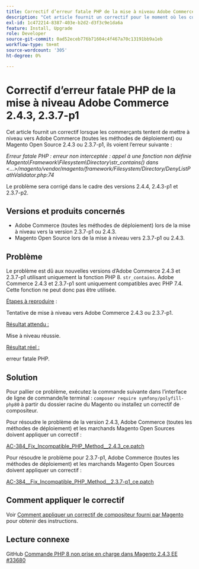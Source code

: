 ```yaml
---
title: Correctif d’erreur fatale PHP de la mise à niveau Adobe Commerce 2.4.3, 2.3.7-p1
description: "Cet article fournit un correctif pour le moment où les commerçants tentent de mettre à niveau vers Adobe Commerce (toutes les méthodes de déploiement) ou Magento Open Source 2.4.3 ou 2.3.7-p1, l’erreur suivante s’affiche :"
exl-id: 1c472214-8387-403e-b2d2-d3f3c9e1da6a
feature: Install, Upgrade
role: Developer
source-git-commit: 0ad52eceb776b71604c4f467a70c13191bb9a1eb
workflow-type: tm+mt
source-wordcount: '305'
ht-degree: 0%

---
```


# Correctif d’erreur fatale PHP de la mise à niveau Adobe Commerce 2.4.3, 2.3.7-p1

Cet article fournit un correctif lorsque les commerçants tentent de mettre à niveau vers Adobe Commerce (toutes les méthodes de déploiement) ou Magento Open Source 2.4.3 ou 2.3.7-p1, ils voient l’erreur suivante :

*Erreur fatale PHP : erreur non interceptée : appel à une fonction non définie Magento\Framework\Filesystem\Directory\str_contains() dans &lt;...>/magento/vendor/magento/framework/Filesystem/Directory/DenyListPathValidator.php:74*

Le problème sera corrigé dans le cadre des versions 2.4.4, 2.4.3-p1 et 2.3.7-p2.

## Versions et produits concernés

* Adobe Commerce (toutes les méthodes de déploiement) lors de la mise à niveau vers la version 2.3.7-p1 ou 2.4.3.
* Magento Open Source lors de la mise à niveau vers 2.3.7-p1 ou 2.4.3.

## Problème

Le problème est dû aux nouvelles versions d’Adobe Commerce 2.4.3 et 2.3.7-p1 utilisant uniquement la fonction PHP 8. `str_contains`. Adobe Commerce 2.4.3 et 2.3.7-p1 sont uniquement compatibles avec PHP 7.4. Cette fonction ne peut donc pas être utilisée.

<u>Étapes à reproduire</u> :

Tentative de mise à niveau vers Adobe Commerce 2.4.3 ou 2.3.7-p1.

<u>Résultat attendu :</u>

Mise à niveau réussie.

<u>Résultat réel :</u>

erreur fatale PHP.

## Solution

Pour pallier ce problème, exécutez la commande suivante dans l’interface de ligne de commande/le terminal : `composer require symfony/polyfill-php80` à partir du dossier racine du Magento ou installez un correctif de compositeur.

Pour résoudre le problème de la version 2.4.3, Adobe Commerce (toutes les méthodes de déploiement) et les marchands Magento Open Sources doivent appliquer un correctif :

[AC-384_Fix_Incompatible_PHP_Method__2.4.3_ce.patch](assets/AC-384__Fix_Incompatible_PHP_Method__2.4.3_ce.patch.zip)

Pour résoudre le problème pour 2.3.7-p1, Adobe Commerce (toutes les méthodes de déploiement) et les marchands Magento Open Sources doivent appliquer un correctif :

[AC-384__Fix_Incompatible_PHP_Method__2.3.7-p1_ce.patch](assets/AC-384__Fix_Incompatible_PHP_Method__2.3.7-p1_ce.patch.zip)

## Comment appliquer le correctif

Voir [Comment appliquer un correctif de compositeur fourni par Magento](/help/how-to/general/how-to-apply-a-composer-patch-provided-by-magento.md) pour obtenir des instructions.

## Lecture connexe

GitHub [Commande PHP 8 non prise en charge dans Magento 2.4.3 EE #33680](https://github.com/magento/magento2/issues/33680)
